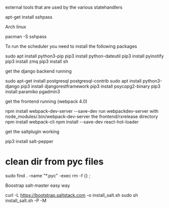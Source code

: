 
external tools that are used by the various statehandlers

apt-get install sshpass

Arch linux 

pacman -S sshpass


To run the scheduler you need to install the following packages 

sudo apt install python3-pip 
pip3 install python-dateutil
pip3 install pyinotify
pip3 install zmq
pip3 install sh


get the django backend running

sudo apt-get install postgresql postgresql-contrib
sudo apt install python3-django
pip3 install djangorestframework
pip3 install psycopg2-binary
pip3 install paramiko
pgadmin3


get the frontend running (webpack 4.0)

npm install webpack-dev-server --save-dev
run webpackdev-server with node_modules/.bin/webpack-dev-server the frontend/rxrelease directory
npm install webpack-cli
npm install --save-dev react-hot-loader


get the saltplugin working 

pip3 install salt-pepper

# clean dir from pyc files
sudo find . -name "*.pyc" -exec rm -f {} \;

Boostrap salt-master easy way 

curl -L https://bootstrap.saltstack.com -o install_salt.sh
sudo sh install_salt.sh -P -M
